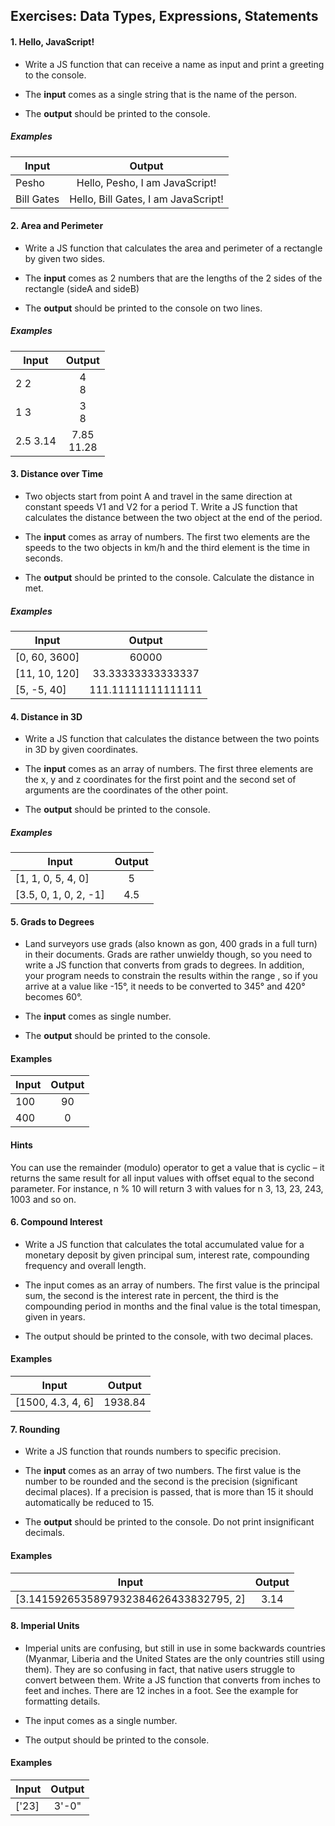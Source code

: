 ## Exercises: Data Types, Expressions, Statements

#### 1. Hello, JavaScript!

* Write a JS function that can receive a name as input and print a greeting to the console.

* The <b>input</b> comes as a single string that is the name of the person.

* The <b>output</b> should be printed to the console.

##### Examples

| Input      | Output        |
| -----------|:-------------:|
| Pesho | Hello, Pesho, I am JavaScript!| 
| Bill Gates | Hello, Bill Gates, I am JavaScript!|

#### 2. Area and Perimeter

* Write a JS function that calculates the area and perimeter of a rectangle by given two sides.

* The <b>input</b> comes as 2 numbers that are the lengths of the 2 sides of the rectangle (sideA and sideB)

* The <b>output</b> should be printed to the console on two lines.

##### Examples 

| Input      | Output        |
| -----------|:-------------:|
| 2 2 | 4<br> 8 | 
|1 3 |  3<br> 8|
|2.5 3.14 | 7.85<br> 11.28|

#### 3. Distance over Time

* Two objects start from point A and travel in the same direction at constant speeds V1 and V2 for a period T. Write a JS function that calculates the distance between the two object at the end of the period.

* The <b>input</b> comes as array of numbers. The first two elements are the speeds to the two objects in km/h and the third element is the time in seconds.

* The <b>output</b> should be printed to the console. Calculate the distance in met.

##### Examples 

| Input      | Output        |
| -----------|:-------------:|
| [0, 60, 3600] | 60000 | 
| [11, 10, 120] | 33.33333333333337|
|  [5, -5, 40] | 111.11111111111111|

#### 4. Distance in 3D

* Write a JS function that calculates the distance between the two points in 3D by given coordinates.

* The <b>input</b> comes as an array of numbers. The first three elements are the x, y and z coordinates for the first point and the second set of arguments are the coordinates of the other point.

* The <b> output</b> should be printed to the console.

##### Examples 

| Input      | Output        |
| -----------|:-------------:|
| [1, 1, 0, 5, 4, 0] | 5 | 
| [3.5, 0, 1, 0, 2, -1] | 4.5|

#### 5. Grads to Degrees

* Land surveyors use grads (also known as gon, 400 grads in a full turn) in their documents. Grads are rather unwieldy though, so you need to write a JS function that converts from grads to degrees. In addition, your program needs to constrain the results within the range , so if you arrive at a value like -15°, it needs to be converted to 345° and 420° becomes 60°.

* The <b>input</b> comes as single number.

* The <b>output</b> should be printed to the console.

#### Examples

| Input      | Output        |
| -----------|:-------------:|
| 100 | 90 | 
| 400 | 0|

#### Hints 

You can use the remainder (modulo) operator to get a value that is cyclic – it returns the same result for all input values with offset equal to the second parameter. For instance, n % 10 will return 3 with values for n 3, 13, 23, 243, 1003 and so on.

#### 6. Compound Interest

* Write a JS function that calculates the total accumulated value for a monetary deposit by given principal sum, interest rate, compounding frequency and overall length.

* The input comes as an array of numbers. The first value is the principal sum, the second is the interest rate in percent, the third is the compounding period in months and the final value is the total timespan, given in years.

* The output should be printed to the console, with two decimal places.

#### Examples 

| Input      | Output        |
| -----------|:-------------:|
| [1500, 4.3, 4, 6] | 1938.84 | 

#### 7. Rounding
* Write a JS function that rounds numbers to specific precision.

* The <b>input</b> comes as an array of two numbers. The first value is the number to be rounded and the second is the precision (significant decimal places). If a precision is passed, that is more than 15 it should automatically be reduced to 15.

* The <b>output</b> should be printed to the console. Do not print insignificant decimals.

#### Examples 

| Input      | Output        |
| -----------|:-------------:|
| [3.1415926535897932384626433832795, 2]| 3.14 | 

#### 8. Imperial Units

* Imperial units are confusing, but still in use in some backwards countries (Myanmar, Liberia and the United States are the only countries still using them). They are so confusing in fact, that native users struggle to convert between them. Write a JS function that converts from inches to feet and inches. There are 12 inches in a foot. See the example for formatting details.

* The input comes as a single number.

* The output should be printed to the console.

#### Examples 

| Input      | Output        |
| -----------|:-------------:|
| ['23]| 3'-0" | 